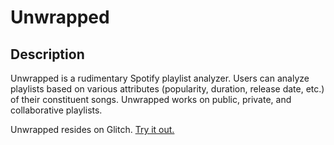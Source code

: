 # Unwrapped

## Description
Unwrapped is a rudimentary Spotify playlist analyzer. Users can analyze playlists based on various attributes (popularity, duration, release date, etc.) of their constituent songs. Unwrapped works on public, private, and collaborative playlists. 

Unwrapped resides on Glitch. [Try it out.](https://unwrapped.glitch.me/)
